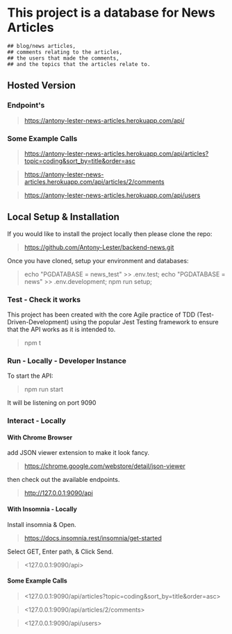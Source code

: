 # This project is a database for News Articles

    ## blog/news articles, 
    ## comments relating to the articles,
    ## the users that made the comments, 
    ## and the topics that the articles relate to. 

## Hosted Version 

### Endpoint's

><https://antony-lester-news-articles.herokuapp.com/api/>

### Some Example Calls

><https://antony-lester-news-articles.herokuapp.com/api/articles?topic=coding&sort_by=title&order=asc>

><https://antony-lester-news-articles.herokuapp.com/api/articles/2/comments>

><https://antony-lester-news-articles.herokuapp.com/api/users>

## Local Setup & Installation

If you would like to install the project locally then please clone the repo:

><https://github.com/Antony-Lester/backend-news.git>

Once you have cloned, setup your environment and databases:

>echo "PGDATABASE = news_test" >> .env.test; echo "PGDATABASE = news" >> .env.development; npm run setup;

### Test - Check it works

This project has been created with the core Agile practice of TDD (Test-Driven-Development) using the popular Jest Testing framework to ensure that the API works as it is intended to.

>npm t

### Run - Locally - Developer Instance

To start the API:

>npm run start

It will be listening on port 9090

### Interact - Locally

#### With Chrome Browser

add JSON viewer extension to make it look fancy.

><https://chrome.google.com/webstore/detail/json-viewer>

then check out the available endpoints.

><http://127.0.0.1:9090/api>

#### With Insomnia - Locally

Install insomnia & Open.

><https://docs.insomnia.rest/insomnia/get-started>

Select GET, Enter path, & Click Send.

><127.0.0.1:9090/api>

#### Some Example Calls

><127.0.0.1:9090/api/articles?topic=coding&sort_by=title&order=asc>

><127.0.0.1:9090/api/articles/2/comments>

><127.0.0.1:9090/api/users>
